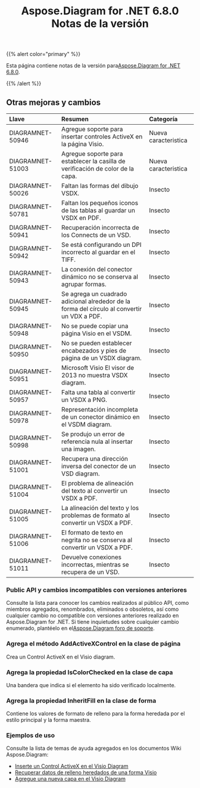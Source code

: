 ﻿---
title: Aspose.Diagram for .NET 6.8.0 Notas de la versión
type: docs
weight: 40
url: /es/net/aspose-diagram-for-net-6-8-0-release-notes/
---
{{% alert color="primary" %}} 

 Esta página contiene notas de la versión para[Aspose.Diagram for .NET 6.8.0](https://www.nuget.org/packages/Aspose.Diagram/6.8.0).

{{% /alert %}} 
## **Otras mejoras y cambios**

|**Llave**|**Resumen**|**Categoría**|
|:- |:- |:- |
|DIAGRAMNET-50946|Agregue soporte para insertar controles ActiveX en la página Visio.|Nueva caracteristica|
|DIAGRAMNET-51003|Agregue soporte para establecer la casilla de verificación de color de la capa.|Nueva caracteristica|
|DIAGRAMNET-50026|Faltan las formas del dibujo VSDX.|Insecto|
|DIAGRAMNET-50781|Faltan los pequeños iconos de las tablas al guardar un VSDX en PDF.|Insecto|
|DIAGRAMNET-50941|Recuperación incorrecta de los Connects de un VSD.|Insecto|
|DIAGRAMNET-50942|Se está configurando un DPI incorrecto al guardar en el TIFF.|Insecto|
|DIAGRAMNET-50943|La conexión del conector dinámico no se conserva al agrupar formas.|Insecto|
|DIAGRAMNET-50945|Se agrega un cuadrado adicional alrededor de la forma del círculo al convertir un VDX a PDF.|Insecto|
|DIAGRAMNET-50948|No se puede copiar una página Visio en el VSDM.|Insecto|
|DIAGRAMNET-50950|No se pueden establecer encabezados y pies de página de un VSDX diagram.|Insecto|
|DIAGRAMNET-50951|Microsoft Visio El visor de 2013 no muestra VSDX diagram.|Insecto|
|DIAGRAMNET-50957|Falta una tabla al convertir un VSDX a PNG.|Insecto|
|DIAGRAMNET-50978|Representación incompleta de un conector dinámico en el VSDM diagram.|Insecto|
|DIAGRAMNET-50998|Se produjo un error de referencia nula al insertar una imagen.|Insecto|
|DIAGRAMNET-51001|Recupera una dirección inversa del conector de un VSD diagram.|Insecto|
|DIAGRAMNET-51004|El problema de alineación del texto al convertir un VSDX a PDF.|Insecto|
|DIAGRAMNET-51005|La alineación del texto y los problemas de formato al convertir un VSDX a PDF.|Insecto|
|DIAGRAMNET-51006|El formato de texto en negrita no se conserva al convertir un VSDX a PDF.|Insecto|
|DIAGRAMNET-51011|Devuelve conexiones incorrectas, mientras se recupera de un VSD.|Insecto|
### **Public API y cambios incompatibles con versiones anteriores**
Consulte la lista para conocer los cambios realizados al público API, como miembros agregados, renombrados, eliminados o obsoletos, así como cualquier cambio no compatible con versiones anteriores realizado en Aspose.Diagram for .NET. Si tiene inquietudes sobre cualquier cambio enumerado, plantéelo en el[Aspose.Diagram foro de soporte](https://forum.aspose.com/c/diagram/17).
### **Agrega el método AddActiveXControl en la clase de página**
Crea un Control ActiveX en el Visio diagram.
### **Agrega la propiedad IsColorChecked en la clase de capa**
Una bandera que indica si el elemento ha sido verificado localmente.
### **Agrega la propiedad InheritFill en la clase de forma**
Contiene los valores de formato de relleno para la forma heredada por el estilo principal y la forma maestra.
### **Ejemplos de uso**
Consulte la lista de temas de ayuda agregados en los documentos Wiki Aspose.Diagram:

- [Inserte un Control ActiveX en el Visio Diagram](/diagram/es/net/insert-an-activex-control-in-the-visio-diagram/)
- [Recuperar datos de relleno heredados de una forma Visio](/diagram/es/net/set-visio-shape-s-xform-line-and-fill-data/#retrieve-inherited-fill-data-of-a-visio-shape)
- [Agregue una nueva capa en el Visio Diagram](/diagram/es/net/working-with-layers/#add-a-new-layer-in-the-visio-diagram)

